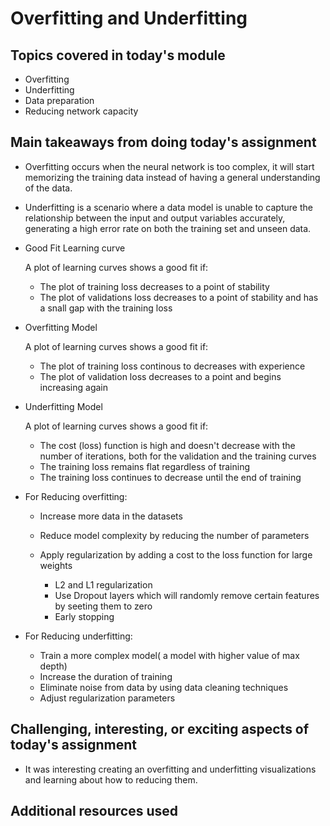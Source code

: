 # Overfitting and Underfitting

## Topics covered in today's module
* Overfitting
* Underfitting
* Data preparation
* Reducing network capacity

## Main takeaways from doing today's assignment
* Overfitting occurs when the neural network is too complex, it will start memorizing the training data instead of having a general understanding of the data.

* Underfitting is a scenario where a data model is unable to capture the relationship between the input and output variables accurately, generating a high error rate on both the training set and unseen data.

* Good Fit Learning curve

   A plot of learning curves shows a good fit if:
    
    * The plot of training loss decreases to a point of stability 
    * The plot of validations loss decreases to a point of stability and has a snall gap with the training loss

* Overfitting Model
 
   A plot of learning curves shows a good fit if:
    
    * The plot of training loss continous to decreases with experience
    * The plot of validation loss decreases to a point and begins increasing again 
    
* Underfitting Model
   
  A plot of learning curves shows a good fit if:
    
    * The cost (loss) function is high and doesn't decrease with the number of iterations, both for the validation and the training curves
    * The training loss remains flat regardless of training
    * The training loss continues to decrease until the end of training 

* For Reducing overfitting:
  
  * Increase more data in the datasets
  * Reduce model complexity by reducing the number of parameters
  * Apply regularization by adding a cost to the loss function for large weights
      
      * L2 and L1 regularization 
      * Use Dropout layers which will randomly remove certain features by seeting them to zero
      * Early stopping

* For Reducing underfitting:
     
     * Train a more complex model( a model with higher value of max depth)
     * Increase the duration of training
     * Eliminate noise from data by using data cleaning techniques 
     * Adjust regularization parameters

## Challenging, interesting, or exciting aspects of today's assignment
* It was interesting  creating an overfitting and underfitting visualizations and learning about how to reducing them.

## Additional resources used 

